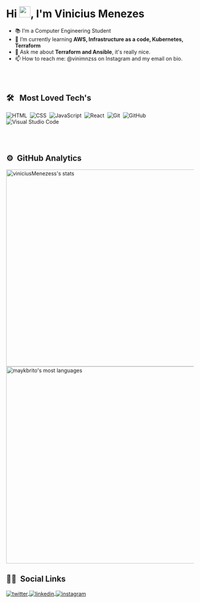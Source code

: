 
<h1 align="left">Hi <img src="https://raw.githubusercontent.com/kaueMarques/kaueMarques/master/hi.gif" width="30px">, I'm Vinicius Menezes</h1>

- 📚 I’m a Computer Engineering Student
- 🌱 I’m currently learning **AWS, Infrastructure as a code, Kubernetes, Terraform**
- 💬 Ask me about **Terraform and Ansible**, it's really nice.
- 📫 How to reach me: @vinimnzss on Instagram and my email on bio.

<br><br>

## 🛠 &nbsp; Most Loved Tech's
![HTML](https://img.shields.io/badge/-HTML-05122A?style=flat&logo=HTML5)&nbsp;
![CSS](https://img.shields.io/badge/-CSS-05122A?style=flat&logo=CSS3&logoColor=1572B6)&nbsp;
![JavaScript](https://img.shields.io/badge/-JavaScript-05122A?style=flat&logo=javascript)&nbsp;
![React](https://img.shields.io/badge/-React-05122A?style=flat&logo=react)&nbsp;
![Git](https://img.shields.io/badge/-Git-05122A?style=flat&logo=git)&nbsp;
![GitHub](https://img.shields.io/badge/-GitHub-05122A?style=flat&logo=github)&nbsp;
![Visual Studio Code](https://img.shields.io/badge/-Visual%20Studio%20Code-05122A?style=flat&logo=visual-studio-code&logoColor=007ACC)&nbsp;

<br><br>

## ⚙️ &nbsp;GitHub Analytics

<p align="left">
<img width="530em" src="https://github-readme-stats.vercel.app/api?username=viniciusMenezess&show_icons=true&theme=vision-friendly-dark" alt="viniciusMenezess's stats"/>
<img width="530em" src="https://github-readme-stats.vercel.app/api/top-langs/?username=viniciusMenezess&layout=compact&theme=vision-friendly-dark" alt="maykbrito's most languages"/>
</p>

## 🙍‍♂️ &nbsp;Social Links 

<a href="https://twitter.com/vznnfps" target="_blank">
  <img align="center" src="https://img.shields.io/badge/-vznnfps-05122A?style=flat&logo=twitter" alt="twitter"/>  
</a>
<a href="https://www.linkedin.com/in/vinicius-menezes-5a525320a/" target="_blank">
  <img align="center" src="https://img.shields.io/badge/-ViniciusMenezes-05122A?style=flat&logo=linkedin" alt="linkedin"/>
</a>
<a href="https://www.instagram.com/vinimnzss/" target="_blank">
 <img align="center" src="https://img.shields.io/badge/-vinimnzss-05122A?style=flat&logo=instagram" alt="instagram"/>
</a>
</p>
